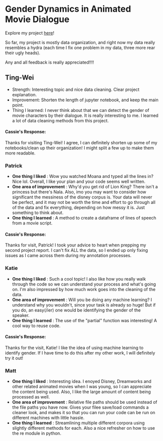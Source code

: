 # Gender Dynamics in Animated Movie Dialogue

Explore my project
[here](https://github.com/Data-Science-for-Linguists-2019/Animated-Movie-Gendered-Dialogue)!

So far, my project is mostly data organization, and right now my data
really resembles a hydra (each time I fix one
problem in my data, three more rear their ugly heads).

Any and all feedback is really appreciated!!!!


## Ting-Wei

* Strength: Interesting topic and nice data cleaning. Clear project explanation.
* Improvement: Shorten the length of jupyter notebook, and keep the main point.
* Thing I learned: I never think about that we can detect the gender of movie characters by their dialogue. It is really interesting to me. I learned a lot of data cleaning methods from this project.

#### Cassie's Response:
Thanks for visiting Ting-Wei! I agree, I can definitely shorten up some 
of my notebooks/clean up their organization! I might split a few up to 
make them more readable.

### Patrick 
- **One thing I liked** : Wow you watched Moana and typed all the lines in? Nice lol. Overall, I like your plan and your code seems well written.
- **One area of improvement** : Why'd you get rid of Lion King? There isn't a princess but there's Nala. Also, imo you may want to consider how significant the messiness of the disney corpus is. Your data will never be perfect, and it may not be worth the time and effort to go through all of the data and fix everything, depending on how messy it is. Just something to think about.
- **One thing I learned** : A method to create a dataframe of lines of speech from a movie script.

#### Cassie's Response:
Thanks for visit, Patrick! I took your advice to heart when prepping my 
second project report. I can't fix ALL the data, so I ended up only 
fixing issues as I came across them during my annotation processes.  

### Katie
- **One thing I liked** : Such a cool topic! I also like how you really walk through the code so we can understand your process and what's going on. I'm also impressed by how much work goes into the cleaning of the data.
- **One area of improvement** : Will you be doing any machine learning? I understand why you wouldn't, since your task is already so huge! But if you do, an easy(/ier) one would be identifying the gender of the speaker.
- **One thing I learned** : The use of the "partial" function was interesting! A cool way to reuse code.

#### Cassie's Response:
Thanks for the visit, Katie! I like the idea of using machine learning 
to identify gender. If I have time to do this after my other work, I 
will definitely try it out!

### Matt
- **One thing I liked** : Interesting idea. I enoyed Disney, Dreamworks and other related animated movies when I was young, so I can appreciate the content being used. Also, I like the large amount of content being processed as well.   
- **One area of improvement** : Relative file paths should be used instead of the file paths you have now. Gives your filee save/load commands a cleaner look, and makes it so that you can run your code can be run on different machines with little hassle.
- **One thing I learned** : Streamlining multiple different corpora using slightly different methods for each. Also a nice refresher on how to use the re module in python.